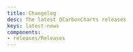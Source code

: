 ```yaml
---
title: Changelog
desc: The latest QCarbonCharts releases
keys: latest-news
components:
- releases/Releases
---
```

<releases class="q-mt-sm"/>
